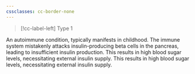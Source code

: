 ```yaml
---
cssclasses: cc-border-none
---
```

> [!cc-label-left] Type 1

An autoimmune condition, typically manifests in childhood. The immune system mistakenly attacks insulin-producing beta cells in the pancreas, leading to insufficient insulin production. This results in high blood sugar levels, necessitating external insulin supply.   This results in high blood sugar levels, necessitating external insulin supply.
